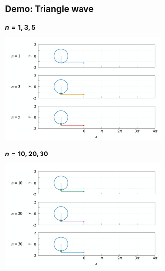 # Demo: Triangle wave

## $n=1, 3, 5$
![demo135](2-triangle-wave/triangle_1-3-5.gif)

## $n=10, 20, 30$
![demo102030](2-triangle-wave/triangle_10-20-30.gif)
